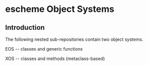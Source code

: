 escheme Object Systems
===

## Introduction

The following nested sub-repositories contain two object systems.

EOS -- classes and generic functions

XOS -- classes and methods (metaclass-based)

 
